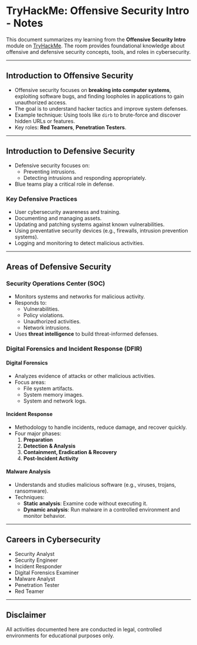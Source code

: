 # TryHackMe: Offensive Security Intro - Notes

This document summarizes my learning from the **Offensive Security Intro** module on [TryHackMe](https://tryhackme.com/). The room provides foundational knowledge about offensive and defensive security concepts, tools, and roles in cybersecurity.

---

## Introduction to Offensive Security

- Offensive security focuses on **breaking into computer systems**, exploiting software bugs, and finding loopholes in applications to gain unauthorized access.
- The goal is to understand hacker tactics and improve system defenses.
- Example technique: Using tools like `dirb` to brute-force and discover hidden URLs or features.
- Key roles: **Red Teamers**, **Penetration Testers**.

---

## Introduction to Defensive Security

- Defensive security focuses on:
  - Preventing intrusions.
  - Detecting intrusions and responding appropriately.
- Blue teams play a critical role in defense.

### Key Defensive Practices
- User cybersecurity awareness and training.
- Documenting and managing assets.
- Updating and patching systems against known vulnerabilities.
- Using preventative security devices (e.g., firewalls, intrusion prevention systems).
- Logging and monitoring to detect malicious activities.

---

## Areas of Defensive Security

### Security Operations Center (SOC)
- Monitors systems and networks for malicious activity.
- Responds to:
  - Vulnerabilities.
  - Policy violations.
  - Unauthorized activities.
  - Network intrusions.
- Uses **threat intelligence** to build threat-informed defenses.

### Digital Forensics and Incident Response (DFIR)

#### Digital Forensics
- Analyzes evidence of attacks or other malicious activities.
- Focus areas:
  - File system artifacts.
  - System memory images.
  - System and network logs.

#### Incident Response
- Methodology to handle incidents, reduce damage, and recover quickly.
- Four major phases:
  1. **Preparation**
  2. **Detection & Analysis**
  3. **Containment, Eradication & Recovery**
  4. **Post-Incident Activity**

#### Malware Analysis
- Understands and studies malicious software (e.g., viruses, trojans, ransomware).
- Techniques:
  - **Static analysis**: Examine code without executing it.
  - **Dynamic analysis**: Run malware in a controlled environment and monitor behavior.

---

## Careers in Cybersecurity

- Security Analyst
- Security Engineer
- Incident Responder
- Digital Forensics Examiner
- Malware Analyst
- Penetration Tester
- Red Teamer

---

## Disclaimer

All activities documented here are conducted in legal, controlled environments for educational purposes only.
